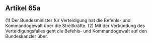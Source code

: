 ## Artikel 65a

(1) Der Bundesminister für Verteidigung hat die Befehls- und Kommandogewalt über die Streitkräfte.
(2) Mit der Verkündung des Verteidigungsfalles geht die Befehls- und Kommandogewalt auf den Bundeskanzler über.

